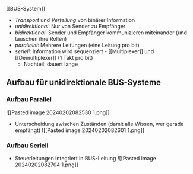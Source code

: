[[BUS-System]]
- *Transport* und _Verteilung_ von binärer Information
- _unidirektional_: Nur von Sender zu Empfänger
- _bidirektional_: Sender und Empfänger kommunizieren miteinander (und tauschen ihre Rollen)
- _parallelel_: Mehrere Leitungen (eine Leitung pro bit)
- _seriell_: Information wird sequenziert - [[Multiplexer]] und [[Demultiplexer]] (1 Takt pro bit)
	- Nachteil: dauert lange

## Aufbau für unidirektionale BUS-Systeme
### Aufbau Parallel
![[Pasted image 20240202082530 1.png]]

- Unterscheidung zwischen Zuständen (damit alle Wissen, wer gerade empfängt)
![[Pasted image 20240202082601 1.png]]

### Aufbau Seriell
- Steuerleitungen integriert in BUS-Leitung
![[Pasted image 20240202082704 1.png]]